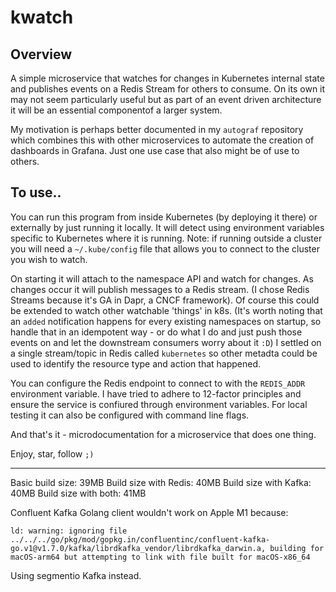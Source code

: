# kwatch

## Overview

A simple microservice that watches for changes in Kubernetes internal state and publishes events on a Redis Stream for others to consume.
On its own it may not seem particularly useful but as part of an event driven architecture it will be an essential componentof a larger system.

My motivation is perhaps better documented in my `autograf` repository which combines this with other microservices to automate the creation of dashboards in Grafana. Just one use case that also might be of use to others.

## To use..

You can run this program from inside Kubernetes (by deploying it there) or externally by just running it locally. It will detect using environment variables specific to Kubernetes where it is running.
Note: if running outside a cluster you will need a `~/.kube/config` file that allows you to connect to the cluster you wish to watch.

On starting it will attach to the namespace API and watch for changes. As changes occur it will publish messages to a Redis stream. (I chose Redis Streams because it's GA in Dapr, a CNCF framework).
Of course this could be extended to watch other watchable 'things' in k8s.
(It's worth noting that an `added` notification happens for every existing namespaces on startup, so handle that in an idempotent way - or do what I do and just push those events on and let the downstream consumers worry about it `:D`)
I settled on a single stream/topic in Redis called `kubernetes` so other metadta could be used to identify the resource type and action that happened.

You can configure the Redis endpoint to connect to with the `REDIS_ADDR` environment variable. I have tried to adhere to 12-factor principles and ensure the service is confiured through environment variables. For local testing it can also be configured with command line flags.

And that's it - microdocumentation for a microservice that does one thing.

Enjoy, star, follow `;)`

---

Basic build size: 39MB
Build size with Redis: 40MB
Build size with Kafka: 40MB
Build size with both: 41MB

Confluent Kafka Golang client wouldn't work on Apple M1 because:
```
ld: warning: ignoring file ../../../go/pkg/mod/gopkg.in/confluentinc/confluent-kafka-go.v1@v1.7.0/kafka/librdkafka_vendor/librdkafka_darwin.a, building for macOS-arm64 but attempting to link with file built for macOS-x86_64
```
Using segmentio Kafka instead.